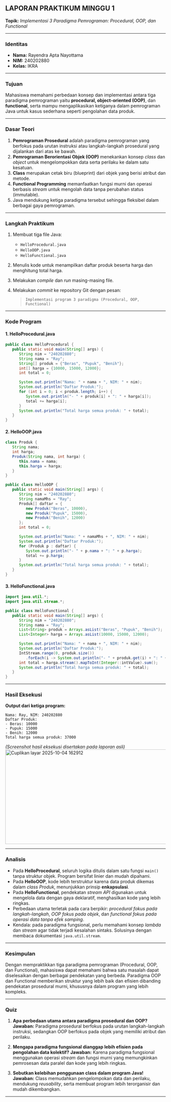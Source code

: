 ## **LAPORAN PRAKTIKUM MINGGU 1**

**Topik:** *Implementasi 3 Paradigma Pemrograman: Procedural, OOP, dan Functional*

---

### **Identitas**

* **Nama:** Rayendra Apta Nayottama
* **NIM:** 240202880
* **Kelas:** IKRA
---

### **Tujuan**

Mahasiswa memahami perbedaan konsep dan implementasi antara tiga paradigma pemrograman yaitu **procedural, object-oriented (OOP)**, dan **functional**, serta mampu mengaplikasikan ketiganya dalam pemrograman Java untuk kasus sederhana seperti pengolahan data produk.

---

### **Dasar Teori**

1. **Pemrograman Prosedural** adalah paradigma pemrograman yang berfokus pada urutan instruksi atau langkah-langkah prosedural yang dijalankan dari atas ke bawah.
2. **Pemrograman Berorientasi Objek (OOP)** menekankan konsep *class* dan *object* untuk mengelompokkan data serta perilaku ke dalam satu kesatuan.
3. **Class** merupakan cetak biru (blueprint) dari objek yang berisi atribut dan metode.
4. **Functional Programming** memanfaatkan fungsi murni dan operasi berbasis *stream* untuk mengolah data tanpa perubahan status (immutable).
5. Java mendukung ketiga paradigma tersebut sehingga fleksibel dalam berbagai gaya pemrograman.

---

### **Langkah Praktikum**

1. Membuat tiga file Java:

   * `HelloProcedural.java`
   * `HelloOOP.java`
   * `HelloFunctional.java`
2. Menulis kode untuk menampilkan daftar produk beserta harga dan menghitung total harga.
3. Melakukan *compile* dan *run* masing-masing file.
4. Melakukan *commit* ke repository Git dengan pesan:

   > `Implementasi program 3 paradigma (Procedural, OOP, Functional)`

---

### **Kode Program**

#### **1. HelloProcedural.java**

```java
public class HelloProcedural {
   public static void main(String[] args) {
      String nim = "240202880";
      String nama = "Ray";
      String[] produk = {"Beras", "Pupuk", "Benih"};
      int[] harga = {10000, 15000, 12000};
      int total = 0;

      System.out.println("Nama: " + nama + ", NIM: " + nim);
      System.out.println("Daftar Produk:");
      for (int i = 0; i < produk.length; i++) {
         System.out.println("- " + produk[i] + ": " + harga[i]);
         total += harga[i];
      }
      System.out.println("Total harga semua produk: " + total);
   }
}
```

#### **2. HelloOOP.java**

```java
class Produk {
   String nama;
   int harga;
   Produk(String nama, int harga) {
      this.nama = nama;
      this.harga = harga;
   }
}

public class HelloOOP { 
   public static void main(String[] args) {
      String nim = "240202880";
      String namaMhs = "Ray";
      Produk[] daftar = {
         new Produk("Beras", 10000),
         new Produk("Pupuk", 15000),
         new Produk("Benih", 12000)
      }; 
      int total = 0;

      System.out.println("Nama: " + namaMhs + ", NIM: " + nim);
      System.out.println("Daftar Produk:");
      for (Produk p : daftar) {
         System.out.println("- " + p.nama + ": " + p.harga);
         total += p.harga;
      }
      System.out.println("Total harga semua produk: " + total);
   }
}
```

#### **3. HelloFunctional.java**

```java
import java.util.*;
import java.util.stream.*;

public class HelloFunctional {
   public static void main(String[] args) {
      String nim = "240202880";
      String nama = "Ray";
      List<String> produk = Arrays.asList("Beras", "Pupuk", "Benih");
      List<Integer> harga = Arrays.asList(10000, 15000, 12000);

      System.out.println("Nama: " + nama + ", NIM: " + nim);
      System.out.println("Daftar Produk:");
      IntStream.range(0, produk.size())
         .forEach(i -> System.out.println("- " + produk.get(i) + ": " + harga.get(i)));
      int total = harga.stream().mapToInt(Integer::intValue).sum();
      System.out.println("Total harga semua produk: " + total);
   }
}
```

---

### **Hasil Eksekusi**

**Output dari ketiga program:**

```
Nama: Ray, NIM: 240202880
Daftar Produk:
- Beras: 10000
- Pupuk: 15000
- Benih: 12000
Total harga semua produk: 37000
```

*(Screenshot hasil eksekusi disertakan pada laporan asli)*
<img width="1202" height="297" alt="Cuplikan layar 2025-10-04 162912" src="https://github.com/user-attachments/assets/16050b27-0b9b-40aa-87e5-95df87a43067" />


---

### **Analisis**

* Pada **HelloProcedural**, seluruh logika ditulis dalam satu fungsi `main()` tanpa struktur objek. Program bersifat linier dan mudah dipahami.
* Pada **HelloOOP**, kode lebih terstruktur karena data produk dikemas dalam *class Produk*, menunjukkan prinsip **enkapsulasi**.
* Pada **HelloFunctional**, pendekatan *stream API* digunakan untuk mengelola data dengan gaya deklaratif, menghasilkan kode yang lebih ringkas.
* Perbedaan utama terletak pada cara berpikir: *procedural fokus pada langkah-langkah*, *OOP fokus pada objek*, dan *functional fokus pada operasi data tanpa efek samping*.
* Kendala: pada paradigma fungsional, perlu memahami konsep *lambda* dan *stream* agar tidak terjadi kesalahan sintaks. Solusinya dengan membaca dokumentasi `java.util.stream`.

---

### **Kesimpulan**

Dengan mempraktikkan tiga paradigma pemrograman (Procedural, OOP, dan Functional), mahasiswa dapat memahami bahwa satu masalah dapat diselesaikan dengan berbagai pendekatan yang berbeda.
Paradigma OOP dan Functional memberikan struktur yang lebih baik dan efisien dibanding pendekatan prosedural murni, khususnya dalam program yang lebih kompleks.

---

### **Quiz**

1. **Apa perbedaan utama antara paradigma prosedural dan OOP?**
   **Jawaban:** Paradigma prosedural berfokus pada urutan langkah-langkah instruksi, sedangkan OOP berfokus pada objek yang memiliki atribut dan perilaku.

2. **Mengapa paradigma fungsional dianggap lebih efisien pada pengolahan data kolektif?**
   **Jawaban:** Karena paradigma fungsional menggunakan operasi *stream* dan fungsi murni yang memungkinkan pemrosesan data paralel dan kode yang lebih ringkas.

3. **Sebutkan kelebihan penggunaan class dalam program Java!**
   **Jawaban:** Class memudahkan pengelompokan data dan perilaku, mendukung *reusability*, serta membuat program lebih terorganisir dan mudah dikembangkan.

---
